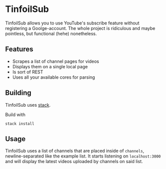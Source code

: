 TinfoilSub
==========

TinfoilSub allows you to use YouTube's subscribe feature without registering a
Goolge-account. The whole project is ridiculous and maybe pointless, but
functional (hehe) nonetheless.

Features
--------

- Scrapes a list of channel pages for videos
- Displays them on a single local page
- Is sort of REST
- Uses all your available cores for parsing

Building
--------

TinfoilSub uses [stack](https://stackage.org).

Build with

```
stack install
```

Usage
-----

TinfoilSub uses a list of channels that are placed inside of `channels`,
newline-separated like the example list. It starts listening on
`localhost:3000` and will display the latest videos uploaded by channels on
said list.

